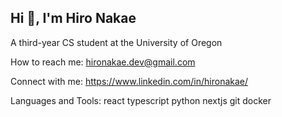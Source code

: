 ## Hi 👋, I'm Hiro Nakae

A third-year CS student at the University of Oregon

How to reach me: hironakae.dev@gmail.com

Connect with me: https://www.linkedin.com/in/hironakae/

Languages and Tools:
react typescript python nextjs git docker 
